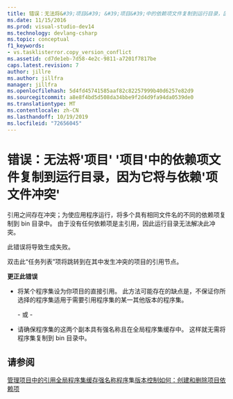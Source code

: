 ```yaml
---
title: 错误：无法将&#39;项目&#39; &#39;项目&#39;中的依赖项文件复制到运行目录，因为它将与依赖&#39;项&#39;文件冲突 |Microsoft Docs
ms.date: 11/15/2016
ms.prod: visual-studio-dev14
ms.technology: devlang-csharp
ms.topic: conceptual
f1_keywords:
- vs.tasklisterror.copy_version_conflict
ms.assetid: cd7de1eb-7d58-4e2c-9811-a7201f7817be
caps.latest.revision: 7
author: jillre
ms.author: jillfra
manager: jillfra
ms.openlocfilehash: 5d4fd45741585aaf82c82257999b40d6257e82d9
ms.sourcegitcommit: a8e8f4bd5d508da34bbe9f2d4d9fa94da0539de0
ms.translationtype: MT
ms.contentlocale: zh-CN
ms.lasthandoff: 10/19/2019
ms.locfileid: "72656045"
---
```

# <a name="error-the-dependency-39file39-in-project-39project39-cannot-be-copied-to-the-run-directory-because-it-would-conflict-with-dependency-39file39"></a>错误：无法将&#39;项目&#39; &#39;项目&#39;中的依赖项文件复制到运行目录，因为它将与依赖&#39;项文件冲突&#39;
引用之间存在冲突；为使应用程序运行，将多个具有相同文件名的不同的依赖项复制到 bin 目录中。 由于没有任何依赖项是主引用，因此运行目录无法解决此冲突。

 此错误将导致生成失败。

 双击此“任务列表”项将跳转到在其中发生冲突的项目的引用节点。

 **更正此错误**

- 将某个程序集设为你项目的直接引用。 此方法可能存在的缺点是，不保证你所选择的程序集适用于需要引用程序集的某一其他版本的程序集。

     \- 或 -

- 请确保程序集的这两个副本具有强名称且在全局程序集缓存中。 这样就无需将程序集复制到 bin 目录中。

## <a name="see-also"></a>请参阅
 [管理项目中的引用](../ide/managing-references-in-a-project.md)[全局程序集缓存](https://msdn.microsoft.com/library/cf5eacd0-d3ec-4879-b6da-5fd5e4372202)[强名称程序](https://msdn.microsoft.com/library/d4a80263-f3e0-4d81-9b61-f0cbeae3797b)集[版本控制](https://msdn.microsoft.com/library/775ad4fb-914f-453c-98ef-ce1089b6f903)[如何：创建和删除项目依赖项](../ide/how-to-create-and-remove-project-dependencies.md)
